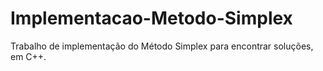 # Implementacao-Metodo-Simplex
Trabalho de implementação do Método Simplex para encontrar soluções, em C++.
